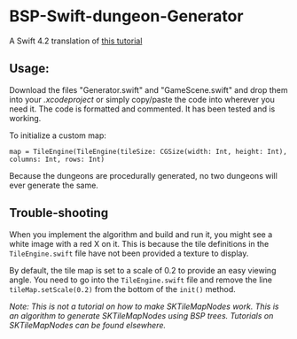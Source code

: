 # BSP-Swift-dungeon-Generator
A Swift 4.2 translation of [this tutorial](https://gamedevelopment.tutsplus.com/tutorials/how-to-use-bsp-trees-to-generate-game-maps--gamedev-12268)

## Usage: 
Download the files "Generator.swift" and "GameScene.swift" and drop them into your *.xcodeproject* or simply copy/paste the code into wherever you need it. The code is formatted and commented. It has been tested and is working.  

To initialize a custom map: 

`map = TileEngine(TileEngine(tileSize: CGSize(width: Int, height: Int), columns: Int, rows: Int)`

Because the dungeons are procedurally generated, no two dungeons will ever generate the same.

## Trouble-shooting

When you implement the algorithm and build and run it, you might see a white image with a red X on it. This is because the tile definitions in the `TileEngine.swift` file have not been provided a texture to display. 

By default, the tile map is set to a scale of 0.2 to provide an easy viewing angle. You need to go into the `TileEngine.swift` file and remove the line `tileMap.setScale(0.2)` from the bottom of the `init()` method. 

*Note: This is not a tutorial on how to make SKTileMapNodes work. This is an algorithm to generate SKTileMapNodes using BSP trees. Tutorials on SKTileMapNodes can be found elsewhere.*

